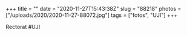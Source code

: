 +++
title = ""
date = "2020-11-27T15:43:38Z"
slug = "88218"
photos = ["/uploads/2020/2020-11-27-88072.jpg"]
tags = ["fotos", "UJI"]
+++

Rectorat #UJI

<img alt="" src="/uploads/2020/2020-11-27-88072.jpg">
